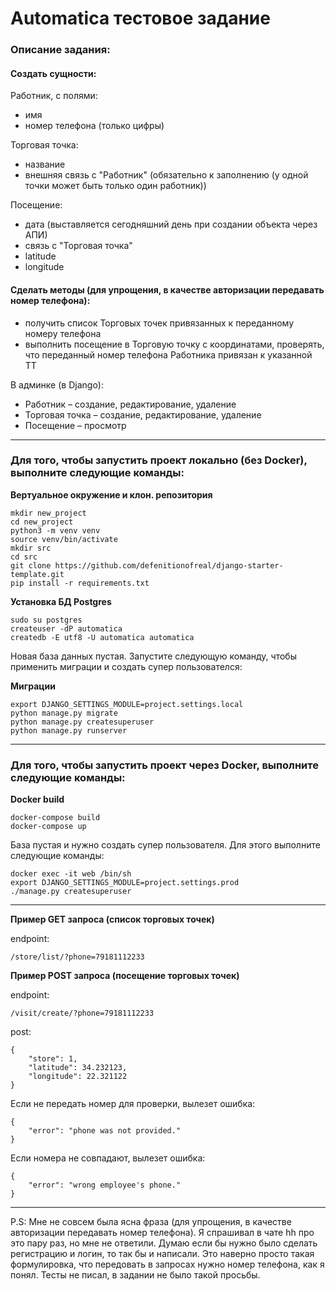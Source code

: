 Automatica тестовое задание
=====================
### Описание задания:
#### Создать сущности:

Работник, с полями:
* имя
* номер телефона (только цифры)

Торговая точка:
* название
* внешняя связь с "Работник" (обязательно к заполнению (у одной точки может быть только один работник))

Посещение:
* дата (выставляется сегодняшний день при создании объекта через АПИ)
* связь с "Торговая точка"
* latitude
* longitude


#### Сделать методы (для упрощения, в качестве авторизации передавать номер телефона):

* получить список Торговых точек привязанных к переданному номеру телефона
* выполнить посещение в Торговую точку с координатами, проверять, что переданный номер телефона Работника привязан к указанной ТТ

В админке (в Django):
* Работник – создание, редактирование, удаление
* Торговая точка – создание, редактирование, удаление
* Посещение – просмотр


***
### Для того, чтобы запустить проект локально (без Docker), выполните следующие команды:

**Вертуальное окружение и клон. репозитория**
```
mkdir new_project
cd new_project
python3 -m venv venv
source venv/bin/activate
mkdir src
cd src
git clone https://github.com/defenitionofreal/django-starter-template.git
pip install -r requirements.txt
```
**Установка БД Postgres**
```
sudo su postgres
createuser -dP automatica
createdb -E utf8 -U automatica automatica
```
Новая база данных пустая. Запустите следующую команду, чтобы применить миграции и создать супер пользователся:

**Миграции**
```
export DJANGO_SETTINGS_MODULE=project.settings.local
python manage.py migrate
python manage.py createsuperuser
python manage.py runserver 
```
***
### Для того, чтобы запустить проект через Docker, выполните следующие команды:
**Docker build**
```
docker-compose build
docker-compose up
```
База пустая и нужно создать супер пользователя. Для этого выполните следующие команды:
```
docker exec -it web /bin/sh
export DJANGO_SETTINGS_MODULE=project.settings.prod
./manage.py createsuperuser
```
***
**Пример GET запроса (список торговых точек)**

endpoint:
```
/store/list/?phone=79181112233
```
**Пример POST запроса (посещение торговых точек)**

endpoint:
```
/visit/create/?phone=79181112233
```
post:
```
{
    "store": 1,
    "latitude": 34.232123,
    "longitude": 22.321122
}
```

Если не передать номер для проверки, вылезет ошибка:
```
{
    "error": "phone was not provided."
}
```
Если номера не совпадают, вылезет ошибка:
```
{
    "error": "wrong employee's phone."
}
```
***
P.S:
Мне не совсем была ясна фраза (для упрощения, в качестве авторизации передавать номер телефона). Я спрашивал в чате hh про это пару раз, но мне не ответили. Думаю если бы нужно было сделать регистрацию и логин, то так бы и написали. Это наверно просто такая формулировка, что передовать в запросах нужно номер телефона, как я понял.
Тесты не писал, в задании не было такой просьбы.